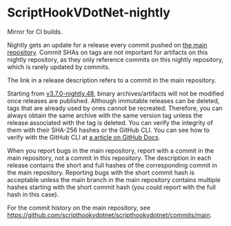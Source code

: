 # ScriptHookVDotNet-nightly
Mirror for CI builds.

Nightly gets an update for a release every commit pushed on [the main repository](https://github.com/scripthookvdotnet/scripthookvdotnet/commits/main).
Commit SHAs on tags are not important for artifacts on this nightly repository, as they only
reference commits on this nightly repository, which is rarely updated by commits.

The link in a release description refers to a commit in the main repository.

Starting from [v3.7.0-nightly.48](https://github.com/scripthookvdotnet/scripthookvdotnet-nightly/releases/tag/v3.7.0-nightly.48), binary archives/artifacts will not be modified once releases are published. Although immutable releases can be deleted, tags that are already used by ones cannot be recreated. Therefore, you can always obtain the same archive with the same version tag unless the release associated with the tag is deleted.
You can verify the integrity of them with their SHA-256 hashes or the GitHub CLI.
You can see how to verify with the GitHub CLI at [a article on GitHub Docs](https://docs.github.com/en/code-security/supply-chain-security/understanding-your-software-supply-chain/verifying-the-integrity-of-a-release). 

When you report bugs in the main repository, report with a commit in the main repository,
not a commit in this repository. The description in each release contains the short and full
hashes of the corresponding commit in the main repository. Reporting bugs with the short commit
hash is acceptable unless the main branch in the main repository contains multiple hashes starting
with the short commit hash (you could report with the full hash in this case).

For the commit history on the main repository, see https://github.com/scripthookvdotnet/scripthookvdotnet/commits/main.
